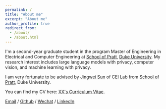 ```yaml
---
permalink: /
title: "About me"
excerpt: "About me"
author_profile: true
redirect_from: 
  - /about/
  - /about.html
---
```


I'm a second-year graduate student in the program Master of Engineering in Electrical and Computer Engineering at [School of Pratt](https://eecs.pku.edu.cn/), [Duke University](https://duke.edu/). My research interest includes large language models with privacy, computer vision, and machine learning with privacy.

I am very fortunate to be advised by [Jingwei Sun](https://jingwei-sun.com/) of CEI Lab from [School of Pratt](https://cei.pratt.duke.edu/), Duke University.

You can find my CV here: [XX's Curriculum Vitae](../assets/YangOuyang's_Resume.pdf).

[Email](mailto:yang.ouyang@duke.edu) / [Github](https://github.com/oyy2000) / [Wechat](../images/wechat.jpg) / [LinkedIn](https://www.linkedin.com/in/yang-ouyang-363425213/)


